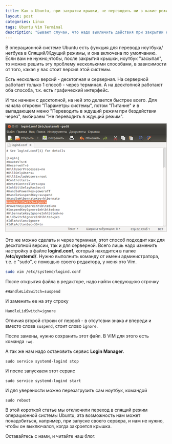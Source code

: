 ```yaml
---
title: Как в Ubuntu, при закрытии крышки, не переводить ни в какие режимы
layout: post
categories: Linux
tags: Ubuntu Vim Terminal
description: "Бывают случаи, что надо выключить действия при закрытии крышки ноутбука. В Ubuntu это можно сделать несколькими способами"
---
```


В операционной системе Ubuntu есть функция для перевода ноутбука/нетбука в
Спящий/Ждущий режимы, и она включена по умолчанию. Если вам не нужно,чтобы, после
закрытия крышки, ноутбук "засыпал", то можно решить эту проблему несколькими
способами, в зависимости от того, какая у вас стоит версия этой системы.

Есть несколько версий - десктопная и серверная. На серверной работает только
1 способ - через терминал. А на десктопной работают оба способа, т.к. есть
графический интерфейс.

И так начнем с десктопной, на ней это делается быстрее всего. Для начала откроем
"Параметры системы", потом "Питание" и в выпадающем меню "Переводить в ждущий
режим при бездействии через", выбираем "Не переводить в ждущий режим".

![Выбираем "Не переводить в ждущий режим"](/images/post/on-laptop-lid-closing-do-nothing-on-ubuntu-image1.png)

Это же можно сделать и через терминал, этот способ подходит как для десктопной
версии, так и для серверной. Всего лишь надо изменить настройку в файле **logind.conf**,
который находится в папке **/etc/systemd/**. Нужно выполнить команду от имени
администратора, т.е. с "sudo", с помощью своего редактора, у меня это Vim.

```bash
sudo vim /etc/systemd/logind.conf
```

После открытия файла в редакторе, надо найти следующюю строчку

```
#HandleLidSwitch=suspend
```

И заменить ее на эту строку

```
HandleLidSwitch=ignore
```

Отличия второй строки от первой - в отсутсвии знака `#` впереди и вместо слова `suspend`,
стоит слово `ignore`.

После замены, нужно сохранить этот файл. В VIM для этого есть команда `:wq`.

А так же нам надо остановить сервис **Login Manager**.

```
sudo service systemd-logind stop
```

И после запускаем этот сервис

```
sudo service systemd-logind start
```


И для уверености можно перезагрузить сам ноутбук, командой

```
sudo reboot
```

В этой короткой статье мы отключили переход в спящий режим операционной системы
Ubuntu, эта возможность нам может понадобиться, например, при запуске своего сервера,
и нам не нужно, чтобы он выключался, когда закроется крышка.

Оставайтесь с нами, и читайте наш блог.

